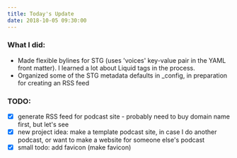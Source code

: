 ```yaml
---
title: Today's Update
date: 2018-10-05 09:30:00
---
```

### What I did:
- Made flexible bylines for STG (uses 'voices' key-value pair in the YAML front matter). I learned a lot about Liquid tags in the process. 
- Organized some of the STG metadata defaults in _config, in preparation for creating an RSS feed

### TODO:
- [x] generate RSS feed for podcast site - probably need to buy domain name first, but let's see
- [x] new project idea: make a template podcast site, in case I do another podcast, or want to make a website for someone else's podcast
- [x] small todo: add favicon (make favicon)
